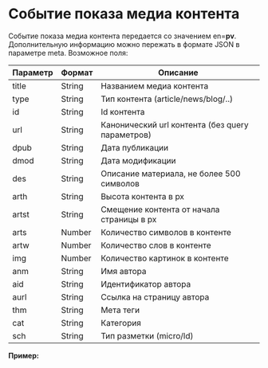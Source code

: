 # Событие показа медиа контента

Событие показа медиа контента передается со значением en=**pv**. Дополнительную информацию можно пережать в формате JSON в параметре meta. Возможное поля:

| Параметр | Формат | Описание                                         |
| -------- | ------ | ------------------------------------------------ |
| title    | String | Названием медиа контента                         |
| type     | String | Тип контента (article/news/blog/..)              |
| id       | String | Id контента                                      |
| url      | String | Канонический url контента (без query параметров) |
| dpub     | String | Дата публикации                                  |
| dmod     | String | Дата модификации                                 |
| des      | String | Описание материала, не более 500 символов        |
| arth     | String | Высота контента в px                             |
| artst    | String | Смещение контента от начала страницы в px        |
| arts     | Number | Количество символов в контенте                   |
| artw     | Number | Количество слов в контенте                       |
| img      | Number | Количество картинок в контенте                   |
| anm      | String | Имя автора                                       |
| aid      | String | Идентификатор автора                             |
| aurl     | String | Ссылка на страницу автора                        |
| thm      | String | Мета теги                                        |
| cat      | String | Категория                                        |
| sch      | String | Тип разметки (micro/ld)                          |

**Пример:**
